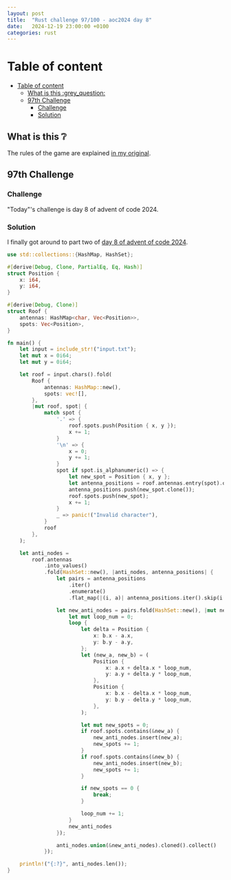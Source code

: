 ```yaml
---
layout: post
title:  "Rust challenge 97/100 - aoc2024 day 8"
date:   2024-12-19 23:00:00 +0100
categories: rust
---
```



#  Table of content
- [Table of content](#table-of-content)
  - [What is this :grey\_question:](#what-is-this-grey_question)
  - [97th Challenge](#97th-challenge)
    - [Challenge](#challenge)
    - [Solution](#solution)

## What is this :grey_question: 

The rules of the game are explained [in my original](https://maebli.github.io/rust/2021/10/18/100rust.html). 

## 97th Challenge
### Challenge

"Today"'s challenge is day 8 of advent of code 2024.

### Solution


I finally got around to part two of [day 8 of advent of code 2024](https://adventofcode.com/2024/day/5).

```rust
use std::collections::{HashMap, HashSet};

#[derive(Debug, Clone, PartialEq, Eq, Hash)]
struct Position {
    x: i64,
    y: i64,
}

#[derive(Debug, Clone)]
struct Roof {
    antennas: HashMap<char, Vec<Position>>,
    spots: Vec<Position>,
}

fn main() {
    let input = include_str!("input.txt");
    let mut x = 0i64;
    let mut y = 0i64;

    let roof = input.chars().fold(
        Roof {
            antennas: HashMap::new(),
            spots: vec![],
        },
        |mut roof, spot| {
            match spot {
                '.' => {
                    roof.spots.push(Position { x, y });
                    x += 1;
                }
                '\n' => {
                    x = 0;
                    y += 1;
                }
                spot if spot.is_alphanumeric() => {
                    let new_spot = Position { x, y };
                    let antenna_positions = roof.antennas.entry(spot).or_insert(vec![]);
                    antenna_positions.push(new_spot.clone());
                    roof.spots.push(new_spot);
                    x += 1;
                }
                _ => panic!("Invalid character"),
            }
            roof
        },
    );

    let anti_nodes =
        roof.antennas
            .into_values()
            .fold(HashSet::new(), |anti_nodes, antenna_positions| {
                let pairs = antenna_positions
                    .iter()
                    .enumerate()
                    .flat_map(|(i, a)| antenna_positions.iter().skip(i + 1).map(move |b| (a, b)));

                let new_anti_nodes = pairs.fold(HashSet::new(), |mut new_anti_nodes, (a, b)| {
                    let mut loop_num = 0;
                    loop {
                        let delta = Position {
                            x: b.x - a.x,
                            y: b.y - a.y,
                        };
                        let (new_a, new_b) = (
                            Position {
                                x: a.x + delta.x * loop_num,
                                y: a.y + delta.y * loop_num,
                            },
                            Position {
                                x: b.x - delta.x * loop_num,
                                y: b.y - delta.y * loop_num,
                            },
                        );

                        let mut new_spots = 0;
                        if roof.spots.contains(&new_a) {
                            new_anti_nodes.insert(new_a);
                            new_spots += 1;
                        }
                        if roof.spots.contains(&new_b) {
                            new_anti_nodes.insert(new_b);
                            new_spots += 1;
                        }

                        if new_spots == 0 {
                            break;
                        }

                        loop_num += 1;
                    }
                    new_anti_nodes
                });

                anti_nodes.union(&new_anti_nodes).cloned().collect()
            });

    println!("{:?}", anti_nodes.len());
}

```